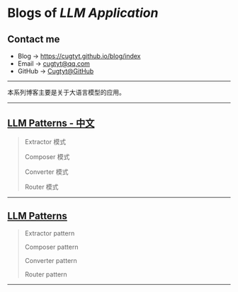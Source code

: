 # **Blogs of *LLM Application***

## Contact me

* Blog -> <https://cugtyt.github.io/blog/index>
* Email -> <cugtyt@qq.com>
* GitHub -> [Cugtyt@GitHub](https://github.com/Cugtyt)

---

本系列博客主要是关于大语言模型的应用。

---

## [**LLM Patterns - 中文**](https://cugtyt.github.io/blog/llm-application/llm-patterns-cn)

> Extractor 模式
>
> Composer 模式
>
> Converter 模式
>
> Router 模式

---

## [**LLM Patterns**](https://cugtyt.github.io/blog/llm-application/llm-patterns)

> Extractor pattern
>
> Composer pattern
>
> Converter pattern
>
> Router pattern

---